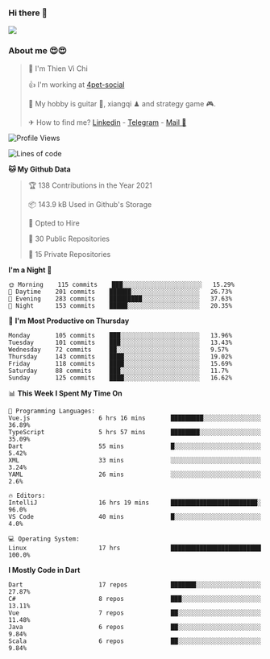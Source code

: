 ### Hi there 👋
![](https://media1.tenor.com/images/9aa4aee77151757a310fcdb4b8fd2a0a/tenor.gif?itemid=12671405)

### About me 😍😍

> 🙎 I'm Thien Vi Chi
> 
> 👍 I'm working at [4pet-social](https://github.com/4pet-social)
>
> 🥞 My hobby is guitar 🎸, xiangqi ♟ and strategy game 🎮.
> 
> ✈ How to find me? [Linkedin](https://www.linkedin.com/in/tvc12/) - [Telegram](https://t.me/yeutham212) - [Mail 📧](mailto:meomeocf98@gmail.com)
> 

<!--START_SECTION:waka-->
![Profile Views](http://img.shields.io/badge/Profile%20Views-3-blue)

![Lines of code](https://img.shields.io/badge/From%20Hello%20World%20I%27ve%20Written-731390%20lines%20of%20code-blue)

**🐱 My Github Data** 

> 🏆 138 Contributions in the Year 2021
 > 
> 📦 143.9 kB Used in Github's Storage 
 > 
> 💼 Opted to Hire
 > 
> 📜 30 Public Repositories 
 > 
> 🔑 15 Private Repositories  
 > 
**I'm a Night 🦉** 

```text
🌞 Morning    115 commits    ███░░░░░░░░░░░░░░░░░░░░░░   15.29% 
🌆 Daytime    201 commits    ██████░░░░░░░░░░░░░░░░░░░   26.73% 
🌃 Evening    283 commits    █████████░░░░░░░░░░░░░░░░   37.63% 
🌙 Night      153 commits    █████░░░░░░░░░░░░░░░░░░░░   20.35%

```
📅 **I'm Most Productive on Thursday** 

```text
Monday       105 commits    ███░░░░░░░░░░░░░░░░░░░░░░   13.96% 
Tuesday      101 commits    ███░░░░░░░░░░░░░░░░░░░░░░   13.43% 
Wednesday    72 commits     ██░░░░░░░░░░░░░░░░░░░░░░░   9.57% 
Thursday     143 commits    ████░░░░░░░░░░░░░░░░░░░░░   19.02% 
Friday       118 commits    ████░░░░░░░░░░░░░░░░░░░░░   15.69% 
Saturday     88 commits     ███░░░░░░░░░░░░░░░░░░░░░░   11.7% 
Sunday       125 commits    ████░░░░░░░░░░░░░░░░░░░░░   16.62%

```


📊 **This Week I Spent My Time On** 

```text
💬 Programming Languages: 
Vue.js                   6 hrs 16 mins       █████████░░░░░░░░░░░░░░░░   36.89% 
TypeScript               5 hrs 57 mins       ████████░░░░░░░░░░░░░░░░░   35.09% 
Dart                     55 mins             █░░░░░░░░░░░░░░░░░░░░░░░░   5.42% 
XML                      33 mins             ░░░░░░░░░░░░░░░░░░░░░░░░░   3.24% 
YAML                     26 mins             ░░░░░░░░░░░░░░░░░░░░░░░░░   2.6%

🔥 Editors: 
IntelliJ                 16 hrs 19 mins      ████████████████████████░   96.0% 
VS Code                  40 mins             █░░░░░░░░░░░░░░░░░░░░░░░░   4.0%

💻 Operating System: 
Linux                    17 hrs              █████████████████████████   100.0%

```

**I Mostly Code in Dart** 

```text
Dart                     17 repos            ███████░░░░░░░░░░░░░░░░░░   27.87% 
C#                       8 repos             ███░░░░░░░░░░░░░░░░░░░░░░   13.11% 
Vue                      7 repos             ██░░░░░░░░░░░░░░░░░░░░░░░   11.48% 
Java                     6 repos             ██░░░░░░░░░░░░░░░░░░░░░░░   9.84% 
Scala                    6 repos             ██░░░░░░░░░░░░░░░░░░░░░░░   9.84%

```



<!--END_SECTION:waka-->
